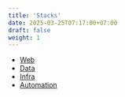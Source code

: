 ```yaml
---
title: 'Stacks'
date: 2025-03-25T07:17:00+07:00
draft: false
weight: 1
---
```


- [Web](./web/)
- [Data](./data/)
- [Infra](./infra/)
- [Automation](./automation/)

